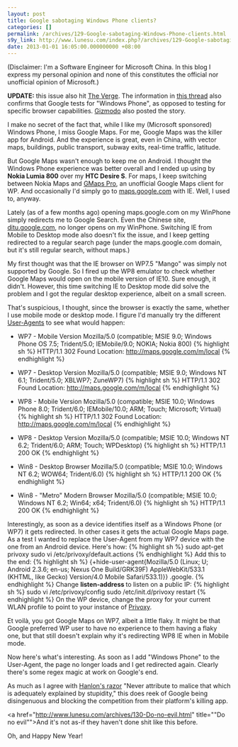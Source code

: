 ```yaml
---
layout: post
title: Google sabotaging Windows Phone clients?
categories: []
permalink: /archives/129-Google-sabotaging-Windows-Phone-clients.html
s9y_link: http://www.lunesu.com/index.php?/archives/129-Google-sabotaging-Windows-Phone-clients.html
date: 2013-01-01 16:05:00.000000000 +08:00
---
```

(Disclaimer: I'm a Software Engineer for Microsoft China. In this blog I express my personal opinion and none of this constitutes the official nor unofficial opinion of Microsoft.)

<strong>UPDATE:</strong> this issue also hit <a href="http://www.theverge.com/2013/1/4/3836510/windows-phone-8-users-unable-to-access-google-maps">The Verge</a>. The information in <a href="http://www.theverge.com/2013/1/4/3834960/google-maps-disabled-on-wp8">this thread</a> also confirms that Google tests for "Windows Phone", as opposed to testing for specific browser capabilities. <a href="http://gizmodo.com/5973295/google-maps-has-never-been-accessible-on-mobile-internet-explorer">Gizmodo</a> also posted the story.

I make no secret of the fact that, while I like my (Microsoft sponsored) Windows Phone, I miss Google Maps. For me, Google Maps was the killer app for Android. And the experience is great, even in China, with vector maps, buildings, public transport, subway exits, real-time traffic, latitude.

But Google Maps wasn't enough to keep me on Android. I thought the Windows Phone experience was better overall and I ended up using by <strong>Nokia Lumia 800</strong> over my <strong>HTC Desire S</strong>. For maps, I keep switching between Nokia Maps and <a href="http://www.windowsphone.com/en-us/store/app/gmaps-pro/5fad1b41-f8db-4397-b584-4a0da12fe233" title="GMaps Pro">GMaps Pro</a>, an unofficial Google Maps client for WP. And occasionally I'd simply go to <a href="http://maps.google.com" title="Google Maps">maps.google.com</a> with IE. Well, I used to, anyway.

Lately (as of a few months ago) opening maps.google.com on my WinPhone simply redirects me to Google Search. Even the Chinese site, <a href="http://ditu.google.com" title="谷歌地图">ditu.google.com</a>, no longer opens on my WinPhone. Switching IE from Mobile to Desktop mode also doesn't fix the issue, and I keep getting redirected to a regular search page (under the maps.google.com domain, but it's still regular search, without maps.)

My first thought was that the IE browser on WP7.5 "Mango" was simply not supported by Google. So I fired up the WP8 emulator to check whether Google Maps would open on the mobile version of IE10. Sure enough, it didn't. However, this time switching IE to Desktop mode did solve the problem and I got the regular desktop experience, albeit on a small screen.

That's suspicious, I thought, since the browser is exactly the same, whether I use mobile mode or desktop mode. I figure I'd manually try the different <a href="http://en.wikipedia.org/wiki/User_agent" title="User Agent on Wikipedia">User-Agents</a> to see what would happen:

* WP7 - Mobile Version
Mozilla/5.0 (compatible; MSIE 9.0; Windows Phone OS 7.5; Trident/5.0; IEMobile/9.0; NOKIA; Nokia 800)
{% highlight sh %}
HTTP/1.1 302 Found
Location: http://maps.google.com/m/local
{% endhighlight %}

* WP7 - Desktop Version
Mozilla/5.0 (compatible; MSIE 9.0; Windows NT 6.1; Trident/5.0; XBLWP7; ZuneWP7)
{% highlight sh %}
HTTP/1.1 302 Found
Location: http://maps.google.com/m/local
{% endhighlight %}

* WP8 - Mobile Version
Mozilla/5.0 (compatible; MSIE 10.0; Windows Phone 8.0; Trident/6.0; IEMobile/10.0; ARM; Touch; Microsoft; Virtual)
{% highlight sh %}
HTTP/1.1 302 Found
Location: http://maps.google.com/m/local
{% endhighlight %}

* WP8 - Desktop Version
Mozilla/5.0 (compatible; MSIE 10.0; Windows NT 6.2; Trident/6.0; ARM; Touch; WPDesktop)
{% highlight sh %}
HTTP/1.1 200 OK
{% endhighlight %}

* Win8 - Desktop Browser
Mozilla/5.0 (compatible; MSIE 10.0; Windows NT 6.2; WOW64; Trident/6.0)
{% highlight sh %}
HTTP/1.1 200 OK
{% endhighlight %}

* Win8 - "Metro" Modern Browser
Mozilla/5.0 (compatible; MSIE 10.0; Windows NT 6.2; Win64; x64; Trident/6.0)
{% highlight sh %}
HTTP/1.1 200 OK
{% endhighlight %}

Interestingly, as soon as a device identifies itself as a Windows Phone (or WP7) it gets redirected. In other cases it gets the actual Google Maps page. As a test I wanted to replace the User-Agent from my WP7 device with the one from an Android device. Here's how:
{% highlight sh %}
sudo apt-get privoxy
sudo vi /etc/privoxy/default.actions
{% endhighlight %}
Add this to the end:
{% highlight sh %}
{+hide-user-agent{Mozilla/5.0 (Linux; U; Android 2.3.6; en-us; Nexus One Build/GRK39F) AppleWebKit/533.1 (KHTML, like Gecko) Version/4.0 Mobile Safari/533.1)}}
.google.
{% endhighlight %}
Change <strong>listen-address </strong>to listen on a public IP:
{% highlight sh %}
sudo vi /etc/privoxy/config
sudo /etc/init.d/privoxy restart
{% endhighlight %}
On the WP device, change the proxy for your current WLAN profile to point to your instance of <a href="http://www.privoxy.org/" title="Privoxy HTTP proxy">Privoxy</a>.

Et voilà, you got Google Maps on WP7, albeit a little flaky. It might be that Google preferred WP user to have no experience to them having a flaky one, but that still doesn't explain why it's redirecting WP8 IE when in Mobile mode.

Now here's what's interesting. As soon as I add "Windows Phone" to the User-Agent, the page no longer loads and I get redirected again. Clearly there's some regex magic at work on Google's end.

As much as I agree with <a href="http://en.wikipedia.org/wiki/Hanlon%27s_razor" title="Hanlon's razor on Wikipedia">Hanlon's razor</a> "Never attribute to malice that which is adequately explained by stupidity," this does reek of Google being disingenuous and blocking the competition from their platform's killing app.

<a href="http://www.lunesu.com/archives/130-Do-no-evil.html" title=""Do no evil"">And it's not as-if they haven't done shit like this before.</a>

Oh, and Happy New Year!
